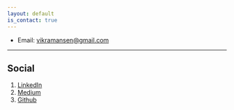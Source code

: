 ```yaml
---
layout: default
is_contact: true
---
```


- Email: [vikramansen@gmail.com](mailto:vikramansen@gmail.com)

---

## Social

1. [LinkedIn](https://www.linkedin.com/in/vikraman-senthil/)
2. [Medium](https://medium.com/@vikramansen)
3. [Github](https://github.com/Vikramansen)
